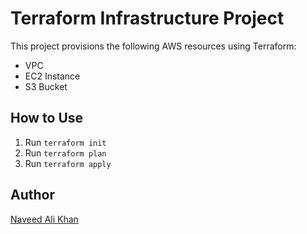 # Terraform Infrastructure Project

This project provisions the following AWS resources using Terraform:

- VPC
- EC2 Instance
- S3 Bucket

## How to Use

1. Run `terraform init`
2. Run `terraform plan`
3. Run `terraform apply`

## Author

[Naveed Ali Khan](https://github.com/NaveedAliKhan4177)

